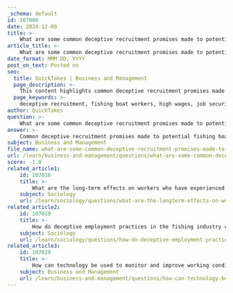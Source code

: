 ```yaml
---
_schema: default
id: 107000
date: 2024-12-09
title: >-
    What are some common deceptive recruitment promises made to potential fishing boat workers?
article_title: >-
    What are some common deceptive recruitment promises made to potential fishing boat workers?
date_format: MMM DD, YYYY
post_on_text: Posted on
seo:
  title: QuickTakes | Business and Management
  page_description: >-
    This content highlights common deceptive recruitment promises made to potential fishing boat workers, detailing the exploitation and abuse they face in the industry.
  page_keywords: >-
    deceptive recruitment, fishing boat workers, high wages, job security, minimal fees, working conditions, legal employment, training support, exploitation, human trafficking
author: QuickTakes
question: >-
    What are some common deceptive recruitment promises made to potential fishing boat workers?
answer: >-
    Common deceptive recruitment promises made to potential fishing boat workers often include:\n\n1. **High Wages**: Traffickers frequently lure workers with promises of lucrative salaries that are significantly higher than what they would typically earn in their home countries. However, once on board, these wages are often not paid or are drastically reduced.\n\n2. **Job Security**: Recruiters may assure candidates of stable employment and long-term job security, but many workers find themselves trapped in exploitative conditions with no way to leave or change employers.\n\n3. **Minimal Fees**: Some recruiters claim that there are low or no recruitment fees, but in reality, they often impose high fees that workers are forced to pay off through their wages, leading to debt bondage.\n\n4. **Good Working Conditions**: Promises of safe and humane working environments are often made, yet many workers experience harsh conditions, including physical and emotional abuse, poor living quarters, and inadequate food and water.\n\n5. **Legal Employment**: Recruiters may falsely assure workers that they will be employed legally and that their rights will be protected, while in reality, many are subjected to illegal practices and human trafficking.\n\n6. **Training and Support**: Some recruiters promise training and support to help workers succeed in their roles, but many workers find themselves unprepared and unsupported once they are on the fishing vessels.\n\nThese deceptive practices contribute to a cycle of exploitation and abuse within the fishing industry, particularly affecting vulnerable populations from regions such as Southeast Asia and Africa. The isolation of fishing activities, often lasting months or years at sea, further complicates the ability of workers to escape or report these abuses.
subject: Business and Management
file_name: what-are-some-common-deceptive-recruitment-promises-made-to-potential-fishing-boat-workers.md
url: /learn/business-and-management/questions/what-are-some-common-deceptive-recruitment-promises-made-to-potential-fishing-boat-workers
score: -1.0
related_article1:
    id: 107018
    title: >-
        What are the long-term effects on workers who have experienced abuse and control on fishing boats?
    subject: Sociology
    url: /learn/sociology/questions/what-are-the-longterm-effects-on-workers-who-have-experienced-abuse-and-control-on-fishing-boats
related_article2:
    id: 107019
    title: >-
        How do deceptive employment practices in the fishing industry compare to those in other industries?
    subject: Sociology
    url: /learn/sociology/questions/how-do-deceptive-employment-practices-in-the-fishing-industry-compare-to-those-in-other-industries
related_article3:
    id: 107029
    title: >-
        How can technology be used to monitor and improve working conditions on fishing boats?
    subject: Business and Management
    url: /learn/business-and-management/questions/how-can-technology-be-used-to-monitor-and-improve-working-conditions-on-fishing-boats
---
```


&nbsp;